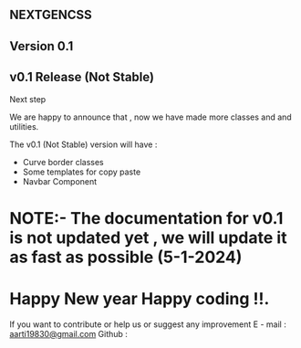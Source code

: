 ## NEXTGENCSS
## Version 0.1
## v0.1 Release (Not Stable)


Next step

We are happy to announce that , now we have made more classes and and utilities.

The v0.1 (Not Stable) version will have :
 - Curve border classes
  - Some templates for copy paste
  - Navbar Component
  # NOTE:- The documentation for v0.1 is not updated yet , we will update it as fast as possible (5-1-2024)

# Happy New year Happy coding !!. 


If you want to contribute or help us or suggest any improvement 
E - mail : aarti19830@gmail.com
Github : 